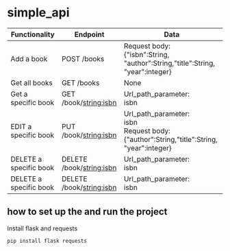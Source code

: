 # simple_api

| Functionality          | Endpoint                   | Data                                                                                                    |
|------------------------|----------------------------|---------------------------------------------------------------------------------------------------------|
| Add a book             | POST /books                | Request body: <br/>{"isbn":String, "author":String,"title":String, "year":integer}                      |
| Get all books          | GET /books                 | None                                                                                                    |
| Get a specific book    | GET /book/<string:isbn>    | Url_path_parameter:<br/> isbn                                                                           |
| EDIT a specific book   | PUT /book/<string:isbn>    | Url_path_parameter: <br/>isbn <br/> Request body: <br/>{"author":String,"title":String, "year":integer} |
| DELETE a specific book | DELETE /book/<string:isbn> | Url_path_parameter:<br/> isbn <br/>                                                                     |
| DELETE a specific book | DELETE /book/<string:isbn> | Url_path_parameter:<br/> isbn                                                                           |

## how to set up the and run the project

Install flask and requests

```bash
pip install flask requests
```